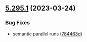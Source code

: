 ## [5.295.1](https://github.com/reservoirprotocol/indexer/compare/v5.295.0...v5.295.1) (2023-03-24)


### Bug Fixes

* semantic parallel runs ([784463d](https://github.com/reservoirprotocol/indexer/commit/784463db75dad57ff4776f9567856cd40295885a))
